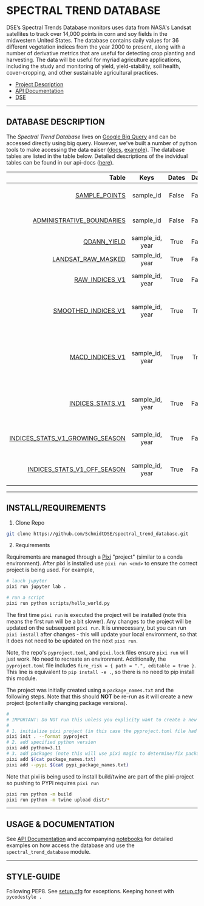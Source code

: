 #  SPECTRAL TREND DATABASE

DSE’s Spectral Trends Database monitors uses data from NASA's Landsat satellites to track over 14,000 points in corn and soy fields in the midwestern United States. The database contains daily values for 36 different vegetation indices from the year 2000 to present, along with a number of derivative metrics that are useful for detecting crop planting and harvesting. The data will be useful for myriad agriculture applications, including the study and monitoring of yield, yield-stability, soil
health, cover-cropping, and other sustainable agricultural practices.


- [Project Description](https://schmidtdse.github.io/spectral_trend_database)
- [API Documentation](https://schmidtdse.github.io/spectral_trend_database/docs)
- [DSE](https://dse.berkeley.edu)

---

## DATABASE DESCRIPTION

The _Spectral Trend Database_ lives on [Google Big Query](https://cloud.google.com/bigquery/docs) and can be accessed directly using big query.  However, we've built a number of python tools to make accessing the data eaiser ([docs](XXX), [example](XXX)). The database tables are listed in the table below.  Detailed descriptions of the indvidual tables can be found in our api-docs ([here](https://schmidtdse.github.io/spectral_trend_database/docs/pages/database.html)).


| Table | Keys | Dates | Daily | Description |
| ---: | :----: | :----: | :----: | :---- |
|  [SAMPLE_POINTS](https://schmidtdse.github.io/spectral_trend_database/docs/pages/database.html#sample_points) | sample_id | False | False | location information such as lat, lon and geohashes |
|  [ADMINISTRATIVE_BOUNDARIES](https://schmidtdse.github.io/spectral_trend_database/docs/pages/database.html#admin_boundaries) | sample_id | False | False | administrative information such as state and county |
|  [QDANN_YIELD](https://schmidtdse.github.io/spectral_trend_database/docs/pages/database.html#qdann_yield) | sample_id, year | True | False | yield estimations for year |
|  [LANDSAT_RAW_MASKED](https://schmidtdse.github.io/spectral_trend_database/docs/pages/database.html#masked_landsat) | sample_id, year | True | False | masked landsat band values for year |
|  [RAW_INDICES_V1](https://schmidtdse.github.io/spectral_trend_database/docs/pages/database.html#raw_indices) | sample_id, year | True | False | spectral indices built from `LANDSAT_RAW_MASKED`|
|  [SMOOTHED_INDICES_V1](https://schmidtdse.github.io/spectral_trend_database/docs/pages/database.html#indices) | sample_id, year | True | True | interpolated and smoothed daily values for indices contained in `RAW_INDICES_V1` |
|  [MACD_INDICES_V1](https://schmidtdse.github.io/spectral_trend_database/docs/pages/database.html#macd) | sample_id, year | True | True |  additional indices dervived from `SMOOTHED_INDICES_V1` whose values are useful for detecting cover-croping and green-up dates |
|  [INDICES_STATS_V1](https://schmidtdse.github.io/spectral_trend_database/docs/pages/database.html#indices_stats) | sample_id, year | True | False | statistical (min, max, mean, median, skew, kurtosis) aggregation of `SMOOTHED_INDICES_V1` |
|  [INDICES_STATS_V1_GROWING_SEASON](https://schmidtdse.github.io/spectral_trend_database/docs/pages/database.html#indices_stats) | sample_id, year | True | False | same as `INDICES_STATS_V1` but restricted to the "growing season" |
|  [INDICES_STATS_V1_OFF_SEASON](https://schmidtdse.github.io/spectral_trend_database/docs/pages/database.html#indices_stats) | sample_id, year | True | False | same as `INDICES_STATS_V1` but restricted to the "off season"|


---

## INSTALL/REQUIREMENTS

1. Clone Repo

```bash
git clone https://github.com/SchmidtDSE/spectral_trend_database.git
```

2. Requirements

Requirements are managed through a [Pixi](https://pixi.sh/latest) "project" (similar to a conda environment). After pixi is installed use `pixi run <cmd>` to ensure the correct project is being used. For example,

```bash
# lauch jupyter
pixi run jupyter lab .

# run a script
pixi run python scripts/hello_world.py
```

The first time `pixi run` is executed the project will be installed (note this means the first run will be a bit slower). Any changes to the project will be updated on the subsequent `pixi run`.  It is unnecessary, but you can run `pixi install` after changes - this will update your local environment, so that it does not need to be updated on the next `pixi run`.

Note, the repo's `pyproject.toml`, and `pixi.lock` files ensure `pixi run` will just work. No need to recreate an environment. Additionally, the `pyproject.toml` file includes `fire_risk = { path = ".", editable = true }`. This line is equivalent to `pip install -e .`, so there is no need to pip install this module.

The project was initially created using a `package_names.txt` and the following steps. Note that this should **NOT** be re-run as it will create a new project (potentially changing package versions).

```bash
#
# IMPORTANT: Do NOT run this unless you explicity want to create a new pixi project
#
# 1. initialize pixi project (in this case the pyproject.toml file had already existed)
pixi init . --format pyproject
# 2. add specified python version
pixi add python=3.11
# 3. add packages (note this will use pixi magic to determine/fix package version ranges)
pixi add $(cat package_names.txt)
pixi add --pypi $(cat pypi_package_names.txt)
```

Note that pixi is being used to install build/twine are part of the pixi-project so pushing to PYPI requires `pixi run`

```bash
pixi run python -m build
pixi run python -m twine upload dist/*
```


---

## USAGE & DOCUMENTATION

See [API Documentation](https://schmidtdse.github.io/spectral_trend_database/docs)
and accompanying [notebooks](https://github.com/SchmidtDSE/spectral_trend_database/tree/feat/apidocs/nb/public)
for detailed examples on how access the database and use the `spectral_trend_database` module.

--- 

## STYLE-GUIDE

Following PEP8. See [setup.cfg](./setup.cfg) for exceptions. Keeping honest with `pycodestyle .`


